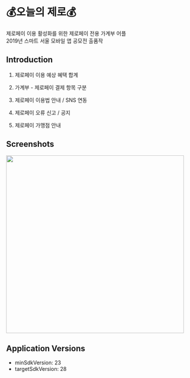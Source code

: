 # :moneybag:오늘의 제로:moneybag:
제로페이 이용 활성화를 위한 제로페이 전용 가계부 어플  
2019년 스마트 서울 모바일 앱 공모전 출품작 

## Introduction
1. 제로페이 이용 예상 혜택 합계

2. 가계부 - 제로페이 결제 항목 구분

3. 제로페이 이용법 안내 / SNS 연동

4. 제로페이 오류 신고 / 공지

5. 제로페이 가맹점 안내

## Screenshots
<img src="readme/screenshot.png" width="480px"></img>


## Application Versions
- minSdkVersion: 23
- targetSdkVersion: 28
